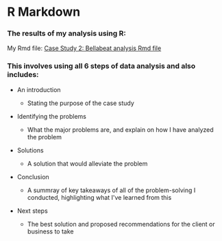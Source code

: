 # R Markdown

### The results of my analysis using R:
My Rmd file: [Case Study 2: Bellabeat analysis Rmd file](https://rpubs.com/matt_johnson0304/1062979)

### This involves using all 6 steps of data analysis and also includes:

* An introduction
  * Stating the purpose of the case study
    
* Identifying the problems
  * What the major problems are, and explain on how I have analyzed the problem

* Solutions
  * A solution that would alleviate the problem
  
* Conclusion
  * A summray of key takeaways of all of the problem-solving I conducted, highlighting what I've learned from this
    
* Next steps
  * The best solution and proposed recommendations for the client or business to take
